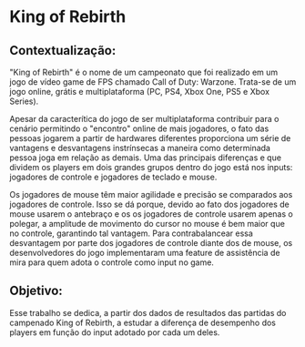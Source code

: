 # King of Rebirth

## Contextualização:

"King of Rebirth" é o nome de um campeonato que foi realizado em um jogo de vídeo game de FPS chamado Call of Duty: Warzone. Trata-se de um jogo online, grátis e multiplataforma (PC, PS4, Xbox One, PS5 e Xbox Series).

Apesar da caracterítica do jogo de ser multiplataforma contribuir para o cenário permitindo o "encontro" online de mais jogadores, o fato das pessoas jogarem a partir de hardwares diferentes proporciona um série de vantagens e desvantagens instrínsecas a maneira como determinada pessoa joga em relação as demais. Uma das principais diferenças e que dividem os players em dois grandes grupos dentro do jogo está nos inputs: jogadores de controle e jogadores de teclado e mouse.

Os jogadores de mouse têm maior agilidade e precisão se comparados aos jogadores de controle. Isso se dá porque, devido ao fato dos jogadores de mouse usarem o antebraço e os os jogadores de controle usarem apenas o polegar, a amplitude de movimento do cursor no mouse é bem maior que no controle, garantindo tal vantagem. Para contrabalancear essa desvantagem por parte dos jogadores de controle diante dos de mouse, os desenvolvedores do jogo implementaram uma feature de assistência de mira para quem adota o controle como input no game.

## Objetivo:

Esse trabalho se dedica, a partir dos dados de resultados das partidas do campenado King of Rebirth, a estudar a diferença de desempenho dos players em função do input adotado por cada um deles.
